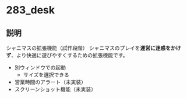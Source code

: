 # 283_desk
## 説明
シャニマスの拡張機能（試作段階）
シャニマスのプレイを**運営に迷惑をかけず**、より快適に遊びやすくするための拡張機能です。

- 別ウィンドウでの起動
  - サイズを選択できる
- 営業時間のアラート（未実装）
- スクリーンショット機能（未実装）

